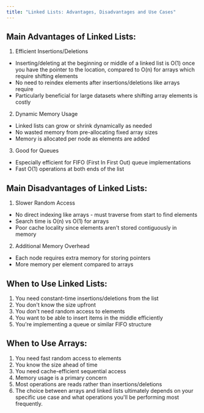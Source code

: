 ```yaml
---
title: "Linked Lists: Advantages, Disadvantages and Use Cases"
---
```


## Main Advantages of Linked Lists:
1. Efficient Insertions/Deletions
- Inserting/deleting at the beginning or middle of a linked list is O(1) once you have the pointer to the location, compared to O(n) for arrays which require shifting elements
- No need to reindex elements after insertions/deletions like arrays require
- Particularly beneficial for large datasets where shifting array elements is costly
2. Dynamic Memory Usage
- Linked lists can grow or shrink dynamically as needed
- No wasted memory from pre-allocating fixed array sizes
- Memory is allocated per node as elements are added
3. Good for Queues
- Especially efficient for FIFO (First In First Out) queue implementations
- Fast O(1) operations at both ends of the list
## Main Disadvantages of Linked Lists:
1. Slower Random Access
- No direct indexing like arrays - must traverse from start to find elements
- Search time is O(n) vs O(1) for arrays
- Poor cache locality since elements aren't stored contiguously in memory
2. Additional Memory Overhead
- Each node requires extra memory for storing pointers
- More memory per element compared to arrays
## When to Use Linked Lists:
1. You need constant-time insertions/deletions from the list
2. You don't know the size upfront
3. You don't need random access to elements
4. You want to be able to insert items in the middle efficiently
5. You're implementing a queue or similar FIFO structure
## When to Use Arrays:
1. You need fast random access to elements
2. You know the size ahead of time
3. You need cache-efficient sequential access
4. Memory usage is a primary concern
5. Most operations are reads rather than insertions/deletions
6. The choice between arrays and linked lists ultimately depends on your specific use case and what operations you'll be performing most frequently.